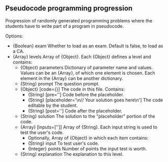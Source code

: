 ## Pseudocode programming progression

Progression of randomly generated programming problems where the students have to write part of a program in pseudocode.

Options:
* {Boolean} exam Whether to load as an exam. Default is false, to load as a CA.
* {Array} levels Array of {Object}. Each {Object} defines a level and contains:
    * {Object} parameters Dictionary of parameter name and values. Values can be an {Array}, of which one element is chosen. Each element in the {Array} can be another dictionary.
    * {String} prompt The question prompt.
    * {Object} [code={}] The code in this file. Contains:
        * {String} [pre=''] Code before the placeholder.
        * {String} [placeholder='\n// Your solution goes here\n'] The code editable by the student.
        * {String} [post=''] Code after the placeholder.
    * {String} solution The solution to the "placeholder" portion of the code.
    * {Array} [inputs=['']] Array of {String}. Each input string is used to test the user's code.
        * Optionally, Array of {Object} in which each item contains:
        * {String} input To test user's code.
        * {Integer} points Number of points the input test is worth.
    * {String} explanation The explanation to this level.